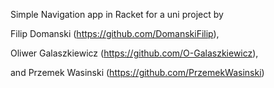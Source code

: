Simple Navigation app in Racket for a uni project by 

Filip Domanski (https://github.com/DomanskiFilip), 

Oliwer Galaszkiewicz (https://github.com/O-Galaszkiewicz),

and Przemek Wasinski (https://github.com/PrzemekWasinski)
